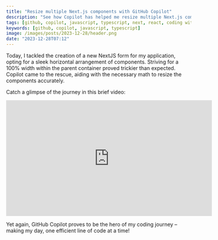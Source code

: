 ```yaml
---
title: "Resize multiple Next.js components with GitHub Copilot"
description: "See how Copilot has helped me resize multiple Next.js components in a matter of seconds"
tags: [github, copilot, javascript, typescript, next, react, coding with copilot]
keywords: [github, copilot, javascript, typescript]
image: /images/posts/2023-12-28/header.png
date: "2023-12-28T07:12"
---
```



Today, I tackled the creation of a new NextJS form for my application, opting for a sleek horizontal arrangement of components. Striving for a 100% width within the parent container proved trickier than expected. Copilot came to the rescue, aiding with the necessary math to resize the components accurately.

Catch a glimpse of the journey in this brief video:

<iframe width="560" height="315" src="https://www.youtube.com/embed/imt6Ttn8Njw?si=naKXRVzUfJfAhp3C" title="YouTube video player" frameborder="0" allow="accelerometer; autoplay; clipboard-write; encrypted-media; gyroscope; picture-in-picture; web-share" allowfullscreen></iframe>


Yet again, GitHub Copilot proves to be the hero of my coding journey – making my day, one efficient line of code at a time!


